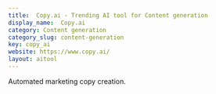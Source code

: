 ```yaml
---
title:  Copy.ai - Trending AI tool for Content generation
display_name:  Copy.ai
category: Content generation
category_slug: content-generation
key: copy_ai
website: https://www.copy.ai/
layout: aitool
---
```


Automated marketing copy creation.
